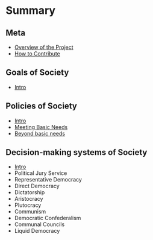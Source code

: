 # Summary
## Meta
* [Overview of the Project](meta/overview.md)
* [How to Contribute](meta/contributing.md)

## Goals of Society
* [Intro](goals/intro.md)

## Policies of Society
* [Intro](policies/intro.md)
* [Meeting Basic Needs](policies/basicneeds.md)
* [Beyond basic needs](policies/beyondbasic.md)

## Decision-making systems of Society
* [Intro](decisionmaking.md)
* Political Jury Service
* Representative Democracy
* Direct Democracy
* Dictatorship
* Aristocracy 
* Plutocracy 
* Communism
* Democratic Confederalism
* Communal Councils
* Liquid Democracy
